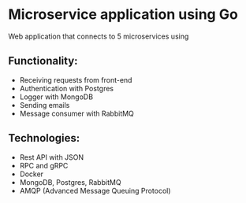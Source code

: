 # Microservice application using Go

Web application that connects to 5 microservices
using

## Functionality:
- Receiving requests from front-end
- Authentication with Postgres
- Logger with MongoDB
- Sending emails
- Message consumer with RabbitMQ

## Technologies:
- Rest API with JSON
- RPC and gRPC
- Docker
- MongoDB, Postgres, RabbitMQ
- AMQP (Advanced Message Queuing Protocol)